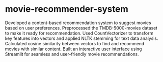 ﻿# movie-recommender-system
Developed a content-based recommendation system to suggest movies based on user preferences.
Preprocessed the TMDB-5000-movies dataset to make it ready for recommendation.
Used CountVectorizer to transform key features into vectors and applied NLTK stemming for text data analysis.
Calculated cosine similarity between vectors to find and recommend movies with similar content.
Built an interactive user interface using Streamlit for seamless and user-friendly movie recommendations.
